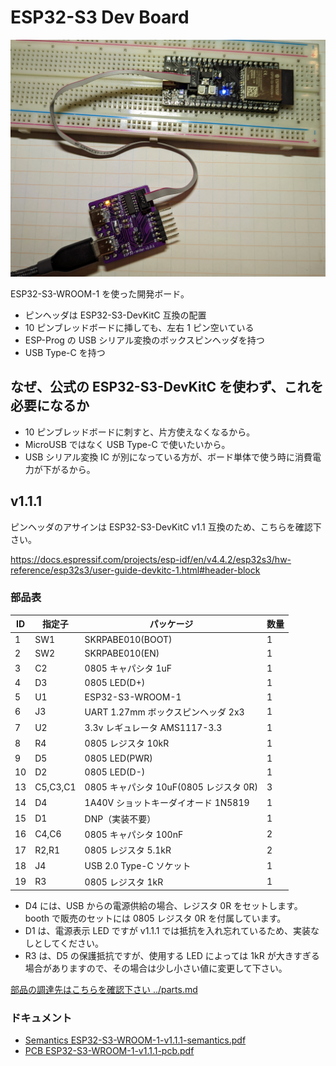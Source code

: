 # ESP32-S3 Dev Board

![](ESP32-S3-dev-board-v1.1.1.jpg)

ESP32-S3-WROOM-1 を使った開発ボード。

- ピンヘッダは ESP32-S3-DevKitC 互換の配置
- 10 ピンブレッドボードに挿しても、左右 1 ピン空いている
- ESP-Prog の USB シリアル変換のボックスピンヘッダを持つ
- USB Type-C を持つ

## なぜ、公式の ESP32-S3-DevKitC を使わず、これを必要になるか

- 10 ピンブレッドボードに刺すと、片方使えなくなるから。
- MicroUSB ではなく USB Type-C で使いたいから。
- USB シリアル変換 IC が別になっている方が、ボード単体で使う時に消費電力が下がるから。

## v1.1.1

ピンヘッダのアサインは ESP32-S3-DevKitC v1.1 互換のため、こちらを確認下さい。

https://docs.espressif.com/projects/esp-idf/en/v4.4.2/esp32s3/hw-reference/esp32s3/user-guide-devkitc-1.html#header-block

### 部品表

| ID  | 指定子   | パッケージ                             | 数量 |
| --- | -------- | -------------------------------------- | ---- |
| 1   | SW1      | SKRPABE010(BOOT)                       | 1    |
| 2   | SW2      | SKRPABE010(EN)                         | 1    |
| 3   | C2       | 0805 キャパシタ 1uF                    | 1    |
| 4   | D3       | 0805 LED(D+)                           | 1    |
| 5   | U1       | ESP32-S3-WROOM-1                       | 1    |
| 6   | J3       | UART 1.27mm ボックスピンヘッダ 2x3     | 1    |
| 7   | U2       | 3.3v レギュレータ AMS1117-3.3          | 1    |
| 8   | R4       | 0805 レジスタ 10kR                     | 1    |
| 9   | D5       | 0805 LED(PWR)                          | 1    |
| 10  | D2       | 0805 LED(D-)                           | 1    |
| 13  | C5,C3,C1 | 0805 キャパシタ 10uF(0805 レジスタ 0R) | 3    |
| 14  | D4       | 1A40V ショットキーダイオード 1N5819    | 1    |
| 15  | D1       | DNP（実装不要）                        | 1    |
| 16  | C4,C6    | 0805 キャパシタ 100nF                  | 2    |
| 17  | R2,R1    | 0805 レジスタ 5.1kR                    | 2    |
| 18  | J4       | USB 2.0 Type-C ソケット                | 1    |
| 19  | R3       | 0805 レジスタ 1kR                      | 1    |

- D4 には、USB からの電源供給の場合、レジスタ 0R をセットします。booth で販売のセットには 0805 レジスタ 0R を付属しています。
- D1 は、電源表示 LED ですが v1.1.1 では抵抗を入れ忘れているため、実装なしとしてください。
- R3 は、D5 の保護抵抗ですが、使用する LED によっては 1kR が大きすぎる場合がありますので、その場合は少し小さい値に変更して下さい。

[部品の調達先はこちらを確認下さい ../parts.md](../parts.md)

### ドキュメント

- [Semantics ESP32-S3-WROOM-1-v1.1.1-semantics.pdf](ESP32-S3-WROOM-1-v1.1.1-semantics.pdf)
- [PCB ESP32-S3-WROOM-1-v1.1.1-pcb.pdf](ESP32-S3-WROOM-1-v1.1.1-pcb.pdf)
